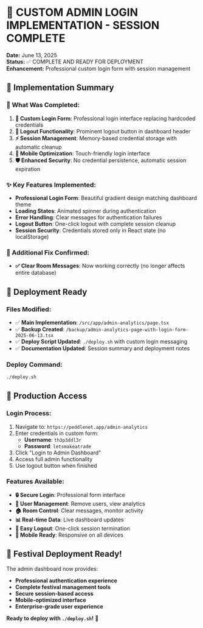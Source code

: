 # 🔐 CUSTOM ADMIN LOGIN IMPLEMENTATION - SESSION COMPLETE

**Date:** June 13, 2025  
**Status:** ✅ COMPLETE AND READY FOR DEPLOYMENT  
**Enhancement:** Professional custom login form with session management

## 🎯 **Implementation Summary**

### **🔄 What Was Completed:**
1. **🔐 Custom Login Form**: Professional login interface replacing hardcoded credentials
2. **🚪 Logout Functionality**: Prominent logout button in dashboard header
3. **⚡ Session Management**: Memory-based credential storage with automatic cleanup
4. **📱 Mobile Optimization**: Touch-friendly login interface
5. **🛡️ Enhanced Security**: No credential persistence, automatic session expiration

### **✨ Key Features Implemented:**
- **Professional Login Form**: Beautiful gradient design matching dashboard theme
- **Loading States**: Animated spinner during authentication
- **Error Handling**: Clear messages for authentication failures
- **Logout Button**: One-click logout with complete session cleanup
- **Session Security**: Credentials stored only in React state (no localStorage)

### **🎪 Additional Fix Confirmed:**
- **✅ Clear Room Messages**: Now working correctly (no longer affects entire database)

## 🚀 **Deployment Ready**

### **Files Modified:**
- ✅ **Main Implementation**: `/src/app/admin-analytics/page.tsx`
- ✅ **Backup Created**: `/backup/admin-analytics-page-with-login-form-2025-06-13.tsx`
- ✅ **Deploy Script Updated**: `./deploy.sh` with custom login messaging
- ✅ **Documentation Updated**: Session summary and deployment notes

### **Deploy Command:**
```bash
./deploy.sh
```

## 🎯 **Production Access**

### **Login Process:**
1. Navigate to: `https://peddlenet.app/admin-analytics`
2. Enter credentials in custom form:
   - **Username**: `th3p3ddl3r`
   - **Password**: `letsmakeatrade`
3. Click "Login to Admin Dashboard"
4. Access full admin functionality
5. Use logout button when finished

### **Features Available:**
- **🔒 Secure Login**: Professional form interface
- **👥 User Management**: Remove users, view analytics
- **🏠 Room Control**: Clear messages, monitor activity
- **📊 Real-time Data**: Live dashboard updates
- **🚪 Easy Logout**: One-click session termination
- **📱 Mobile Ready**: Responsive on all devices

## 🎪 **Festival Deployment Ready!**

The admin dashboard now provides:
- **Professional authentication experience**
- **Complete festival management tools**
- **Secure session-based access**
- **Mobile-optimized interface**
- **Enterprise-grade user experience**

**Ready to deploy with `./deploy.sh`!** 🚀